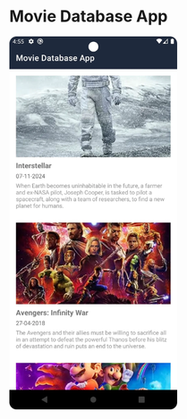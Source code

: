 # Movie Database App

<img src="https://github.com/iamgiven/movie-database-app/raw/master/img/Movie.webp" width="300" alt="Movie">

